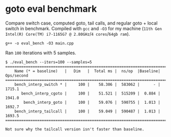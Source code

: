# goto eval benchmark

Compare switch case, computed goto, tail calls, and regular goto + local switch
in benchmark. Compiled with `gcc` and `-O3` for my machine
(`11th Gen Intel(R) Core(TM) i7-1165G7 @ 2.80GHz`/`4 cores`/`64gb ram`).

```
g++ -o eval_bench -O3 main.cpp
```
Ran `100` iterations with 5 samples.
```
$ ./eval_bench --iters=100 --samples=5
===============================================================================
    Name (* = baseline)   |   Dim   |  Total ms |  ns/op  |Baseline| Ops/second
===============================================================================
    bench_interp_switch * |     100 |    58.306 |  583062 |      - |     1715.1
       bench_interp_cgoto |     100 |    51.521 |  515209 |  0.884 |     1941.0
        bench_interp_goto |     100 |    59.076 |  590755 |  1.013 |     1692.7
    bench_interp_tailcall |     100 |    59.049 |  590487 |  1.013 |     1693.5
===============================================================================

Not sure why the tailcall version isn't faster than baseline.
